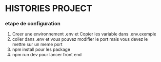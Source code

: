<h1>HISTORIES PROJECT</h1>
<h3>etape de configuration</h3>
<ol>
    <li> Creer une environnement .env et Copier les variable dans .env.exemple </li>
    <li> coller dans .env et vous pouvez modifier le port mais vous devez le mettre sur un meme port</li>
    <li> npm install pour les package</li>
    <li> npm run dev   pour lancer front end</li>
</ol>